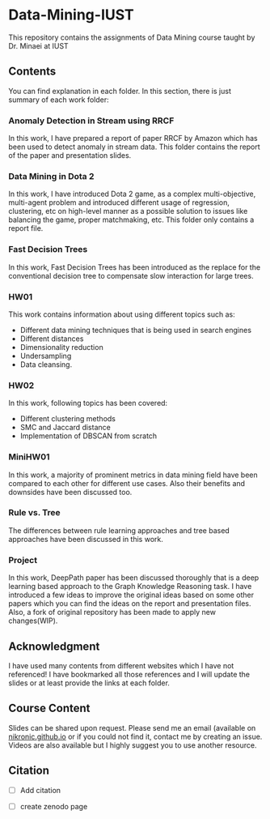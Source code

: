 # Data-Mining-IUST
This repository contains the assignments of Data Mining course taught by Dr. Minaei at IUST

## Contents
You can find explanation in each folder. In this section, there is just summary of each work folder:

### Anomaly Detection in Stream using RRCF
In this work, I have prepared a report of paper RRCF by Amazon which has been used to detect anomaly in stream data.
This folder contains the report of the paper and presentation slides.

### Data Mining in Dota 2
In this work, I have introduced Dota 2 game, as a complex multi-objective, multi-agent problem and introduced different usage of regression, clustering, etc on high-level manner as a possible solution to issues like balancing the game, proper matchmaking, etc.
This folder only contains a report file.

### Fast Decision Trees
In this work, Fast Decision Trees has been introduced as the replace for the conventional decision tree to compensate slow interaction for large trees.

### HW01
This work contains information about using different topics such as:
* Different data mining techniques that is being used in search engines
* Different distances
* Dimensionality reduction
* Undersampling
* Data cleansing.

### HW02
In this work, following topics has been covered:
* Different clustering methods
* SMC and Jaccard distance
* Implementation of DBSCAN from scratch

### MiniHW01
In this work, a majority of prominent metrics in data mining field have been compared to each other for different use cases. Also their benefits and downsides have been discussed too.

### Rule vs. Tree
The differences between rule learning approaches and tree based approaches have been discussed in this work.

### Project
In this work, DeepPath paper has been discussed thoroughly that is a deep learning based approach to the Graph Knowledge Reasoning task. I have introduced a few ideas to improve the original ideas based on some other papers which you can find the ideas on the report and presentation files. Also, a fork of original repository has been made to apply new changes(WIP).

## Acknowledgment
I have used many contents from different websites which I have not referenced! I have bookmarked all those references and I will update the slides or at least provide the links at each folder.

## Course Content
Slides can be shared upon request. Please send me an email (available on [nikronic.github.io](nikronic.github.io) or if you could not find it, contact me by creating an issue.
Videos are also available but I highly suggest you to use another resource.

## Citation
- [ ] Add citation
- [ ] create zenodo page





